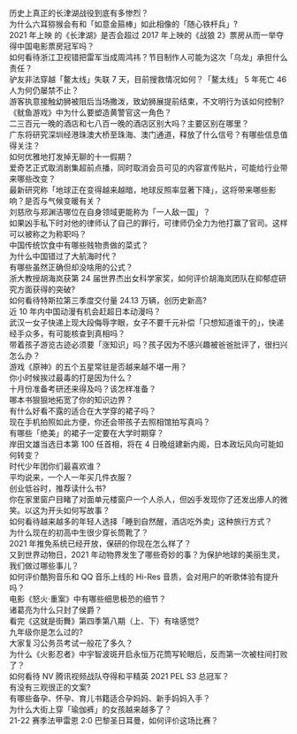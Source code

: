 历史上真正的长津湖战役到底有多惨烈？  
为什么六耳猕猴会有和「如意金箍棒」如此相像的「随心铁杆兵」?  
2021 年上映 的《长津湖》是否会超过 2017 年上映的《战狼 2》票房从而一举夺得中国电影票房冠军吗？  
如何看待浙江卫视错把雷军当成周鸿祎？节目制作人可能为这次「乌龙」承担什么责任？  
驴友非法穿越「鳌太线」失联 7 天，目前搜救情况如何？「鳌太线」 5 年死亡 46 人为何仍屡禁不止？  
游客执意接触幼狮被阻后当场撒泼，致幼狮展提前结束，不文明行为该如何控制?  
《鱿鱼游戏》中为什么要塑造黄警官这一角色？  
二三百元一晚的酒店和七八百一晚的酒店区别大吗？主要区别在哪里？  
广东将研究深圳经港珠澳大桥至珠海、澳门通道，释放了什么信号？有哪些信息值得关注？  
如何优雅地打发掉无聊的十一假期？  
爱奇艺正式取消剧集超前点播，同时取消会员可见的内容宣传贴片，可能给行业带来哪些改变？  
最新研究称「地球正在变得越来越暗，地球反照率显著下降」，这将带来哪些影响？是否与气候变暖有关？  
刘慈欣与郑渊洁哪位在自身领域更能称为「一人敌一国」？  
如果凶手私下时对他的律师认了自己的罪行，可律师仍全力为他打赢了官司。这样可以被称之为称职吗？  
中国传统饮食中有哪些贱物贵做的菜式？  
为什么中国错过了大航海时代？  
有哪些虽然正确但却没啥用的公式？  
浙大教授胡海岚获第 24 届世界杰出女科学家奖，如何评价胡海岚团队在抑郁症研究方面获得的突破?  
如何看待特斯拉第三季度交付量 24.13 万辆，创历史新高?  
近 10 年内中国动漫有机会赶超日本动漫吗？  
武汉一女子快递上现大段侮辱字眼，女子不要千元补偿「只想知道谁干的」，快递经手众多，有可能核查到真相吗？  
带着孩子游览古迹必须要「涨知识」吗？孩子因为不感兴趣被爸爸批评了，很扫兴怎么办？  
游戏《原神》的五个五星常驻是否越来越不堪一用？  
你小时候挨过最毒的打是因为什么？  
十月份准备考研还来得及吗？该怎样准备？  
哪本书狠狠地拓宽了你的知识边界？  
有什么好看不露的适合在大学穿的裙子吗？  
现在手机拍照如此方便，你还会带孩子去照相馆拍写真吗？  
有哪些「绝美」的裙子一定要在大学时期穿？  
岸田文雄当选日本第 100 任首相，将在 4 日晚组建新内阁，日本政坛风向可能如何转变？  
时代少年团你们最喜欢谁？  
平均说来，一个人一年买几件衣服？  
创业低谷时，推荐读什么书?  
你在家里窗户目睹了对面单元楼窗户一个人杀人，但凶手发现你了还发出瘆人的微笑。以这为开头如何写故事？  
如何看待越来越多的年轻人选择「睡到自然醒，酒店吃外卖」这种旅行方式？  
为什么现在的初高中生很少穿长筒靴了？  
2021 年推免系统已经开放，保研的你现在怎么样了？  
又到世界动物日，2021 年动物界发生了哪些奇妙的事？为保护地球的美丽生灵，我们做过哪些事儿？  
如何评价酷狗音乐和 QQ 音乐上线的 Hi-Res 音质，会对用户的听歌体验有提升吗？  
电影《怒火·重案》中有哪些细思极恐的细节？  
诸葛亮为什么只封了侯爵？  
看完《这就是街舞》第四季第八期（上、下）有啥感觉?  
九年级你是怎么过的?  
大家复习公务员考试一般花了多久？  
为什么《火影忍者》中宇智波斑开启永恒万花筒写轮眼后，反而第一次被柱间打败了？  
如何看待 NV 腾讯视频战队夺得和平精英 2021 PEL S3 总冠军？  
有没有三观很正的文案?  
有哪些备孕、怀孕、育儿书籍适合孕妈妈、新手妈妈入手？  
为什么大街上穿「瑜伽裤」的女孩越来越多了？  
21-22 赛季法甲雷恩 2:0 巴黎圣日耳曼，如何评价这场比赛？  
